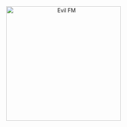 <div align="center">
  <img src="[your-image-url.png](https://github.com/user-attachments/assets/c4ee1849-7221-4c28-8153-d4c0fb4ebda9)" alt="Evil FM" width="300">
</div>



